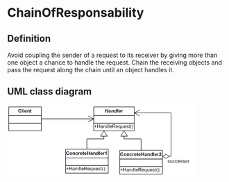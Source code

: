 # ChainOfResponsability

## Definition
Avoid coupling the sender of a request to its receiver by giving more than one object a chance to handle the request. Chain the receiving objects and pass the request along the chain until an object handles it.
<BR>

## UML class diagram
![GitHub Logo](../../../docs/Pictures/DesignPatterns/chain.gif)
